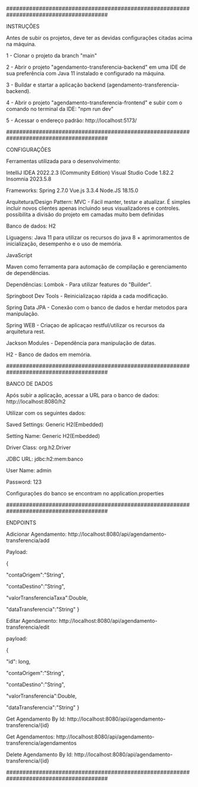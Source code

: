 #######################################################################################

INSTRUÇÕES

Antes de subir os projetos, deve ter as devidas configurações citadas acima na máquina.

1 - Clonar o projeto da branch "main"

2 - Abrir o projeto "agendamento-transferencia-backend" em uma IDE de sua preferência com Java 11 instalado e configurado na máquina.

3 - Buildar e startar a aplicação backend (agendamento-transferencia-backend).

4 - Abrir o projeto "agendamento-transferencia-frontend" e subir com o comando no terminal da IDE: "npm run dev"

5 - Acessar o endereço padrão: http://localhost:5173/

#######################################################################################

CONFIGURAÇÕES

Ferramentas utilizada para o desenvolvimento:
 
IntelliJ IDEA 2022.2.3 (Community Edition)
Visual Studio Code 1.82.2
Insomnia 2023.5.8

Frameworks: 
Spring 2.7.0
Vue.js 3.3.4
Node.JS 18.15.0


Arquitetura/Design Pattern: MVC -  Fácil manter, testar e atualizar. É simples incluir novos clientes apenas incluindo seus visualizadores e controles. possibilita a divisão do projeto em camadas muito bem definidas

Banco de dados: H2

Liguagens:
Java 11 para utilizar os recursos do java 8 + aprimoramentos de inicialização, desempenho e o uso de memória.

JavaScript

Maven como ferramenta para automação de compilação e gerenciamento de dependências.

Dependências:
Lombok - Para utilizar features do "Builder".

Springboot Dev Tools - Reinicializaçao rápida a cada modificação.

Spring Data JPA - Conexão com o banco de dados e herdar metodos para manipulação.

Spring WEB - Criaçao de aplicaçao restful/utilizar os recursos da arquitetura rest.

Jackson Modules - Dependência para manipulação de datas.

H2 - Banco de dados em memória.

#######################################################################################

BANCO DE DADOS

Após subir a aplicação, acessar a URL para o banco de dados: http://localhost:8080/h2

Utilizar com os seguintes dados:

Saved Settings:	Generic H2(Embedded)

Setting Name: Generic H2(Embedded)

Driver Class: org.h2.Driver

JDBC URL: jdbc:h2:mem:banco

User Name: admin

Password: 123

Configurações do banco se encontram no application.properties

#######################################################################################

ENDPOINTS

Adicionar Agendamento: http://localhost:8080/api/agendamento-transferencia/add

Payload:
 
 {
   
   "contaOrigem":"String",
   
   "contaDestino":"String",
   
   "valorTransferenciaTaxa":Double,
   
   "dataTransferencia":"String"
 }

Editar Agendamento: http://localhost:8080/api/agendamento-transferencia/edit

payload:

{
  
  "id": long,
  
  "contaOrigem":"String",
 
  "contaDestino":"String",
 
  "valorTransferencia":Double,
  
  "dataTransferencia":"String"
}

Get Agendamento By Id: http://localhost:8080/api/agendamento-transferencia/{id}

Get Agendamentos: http://localhost:8080/api/agendamento-transferencia/agendamentos

Delete Agendamento By Id: http://localhost:8080/api/agendamento-transferencia/{id}

#######################################################################################
